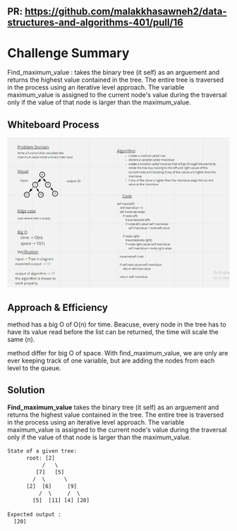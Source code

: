  ## PR: https://github.com/malakkhasawneh2/data-structures-and-algorithms-401/pull/16
 
# Challenge Summary

Find_maximum_value : takes the binary tree (it self) as an arguement and returns the highest value contained in the tree. The entire tree is traversed in the process using an iterative level approach. The variable maximum_value is assigned to the current node's value during the traversal only if the value of that node is larger than the maximum_value.

## Whiteboard Process
![Whiteboard Solution](https://github.com/malakkhasawneh2/data-structures-and-algorithms-401/blob/tree-max/code-challenge/tree-max/16.PNG
)


## Approach & Efficiency

method has a big O of O(n) for time. Beacuse, every node in the tree has to have its value read before the list can be returned, the time will scale the same (n). 

method differ for big O of space. 
With find_maximum_value, we are only are ever keeping track of one variable, but are adding the nodes from each level to the queue. 

## Solution

**Find_maximum_value** takes the binary tree (it self) as an arguement and returns the highest value contained in the tree. The entire tree is traversed in the process using an iterative level approach. The variable maximum_value is assigned to the current node's value during the traversal only if the value of that node is larger than the maximum_value.

```
State of a given tree:
      root: [2]
           /   \
         [7]   [5]
        /  \      \
      [2]  [6]     [9]
          /  \     /  \
        [5]  [11] [4] [20]

Expected output :
  [20]
```